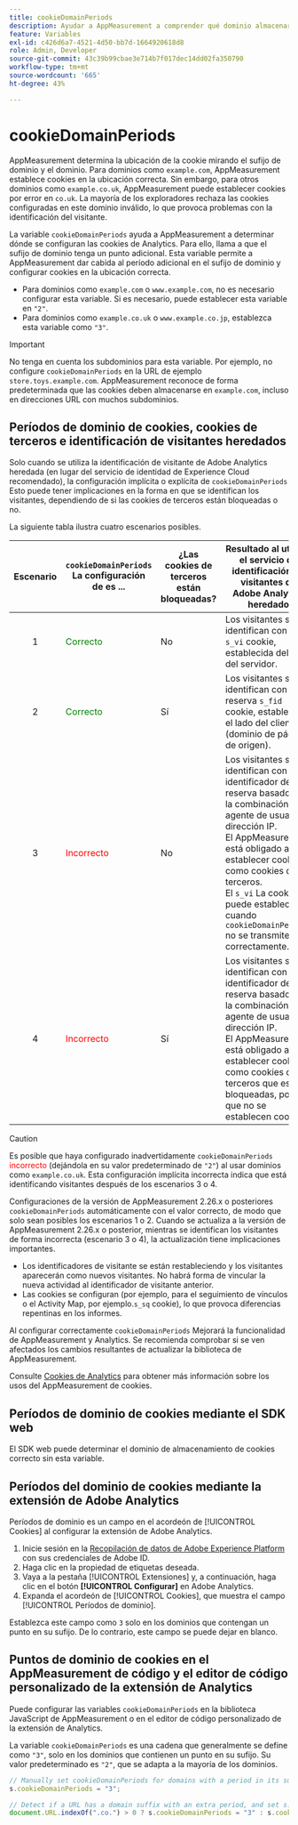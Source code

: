 ```yaml
---
title: cookieDomainPeriods
description: Ayudar a AppMeasurement a comprender qué dominio almacenará cookies si su dominio tiene un punto en su sufijo.
feature: Variables
exl-id: c426d6a7-4521-4d50-bb7d-1664920618d8
role: Admin, Developer
source-git-commit: 43c39b99cbae3e714b7f017dec14dd02fa350790
workflow-type: tm+mt
source-wordcount: '665'
ht-degree: 43%

---
```



# cookieDomainPeriods

AppMeasurement determina la ubicación de la cookie mirando el sufijo de dominio y el dominio. Para dominios como `example.com`, AppMeasurement establece cookies en la ubicación correcta. Sin embargo, para otros dominios como `example.co.uk`, AppMeasurement puede establecer cookies por error en `co.uk`. La mayoría de los exploradores rechaza las cookies configuradas en este dominio inválido, lo que provoca problemas con la identificación del visitante.

La variable `cookieDomainPeriods` ayuda a AppMeasurement a determinar dónde se configuran las cookies de Analytics. Para ello, llama a que el sufijo de dominio tenga un punto adicional. Esta variable permite a AppMeasurement dar cabida al período adicional en el sufijo de dominio y configurar cookies en la ubicación correcta.

* Para dominios como `example.com` o `www.example.com`, no es necesario configurar esta variable. Si es necesario, puede establecer esta variable en `"2"`.
* Para dominios como `example.co.uk` o `www.example.co.jp`, establezca esta variable como `"3"`.


>[!IMPORTANT]
>
>No tenga en cuenta los subdominios para esta variable. Por ejemplo, no configure `cookieDomainPeriods` en la URL de ejemplo `store.toys.example.com`. AppMeasurement reconoce de forma predeterminada que las cookies deben almacenarse en `example.com`, incluso en direcciones URL con muchos subdominios.


## Períodos de dominio de cookies, cookies de terceros e identificación de visitantes heredados

Solo cuando se utiliza la identificación de visitante de Adobe Analytics heredada (en lugar del servicio de identidad de Experience Cloud recomendado), la configuración implícita o explícita de `cookieDomainPeriods` Esto puede tener implicaciones en la forma en que se identifican los visitantes, dependiendo de si las cookies de terceros están bloqueadas o no.

La siguiente tabla ilustra cuatro escenarios posibles.

| Escenario | `cookieDomainPeriods` La configuración de es ... | ¿Las cookies de terceros están bloqueadas? | Resultado al utilizar el servicio de identificación de visitantes de Adobe Analytics heredado |
|:---:|---|---|---|
| 1 | <span style="color:green">Correcto</span> | No | Los visitantes se identifican con un `s_vi` cookie, establecida del lado del servidor. |
| 2 | <span style="color:green">Correcto</span> | Sí | Los visitantes se identifican con una reserva `s_fid` cookie, establezca el lado del cliente (dominio de página de origen). |
| 3 | <span style="color:red">Incorrecto</span> | No | Los visitantes se identifican con un identificador de reserva basado en la combinación de agente de usuario y dirección IP. <br/>El AppMeasurement está obligado a establecer cookies como cookies de terceros.<br/> El `s_vi` La cookie se puede establecer cuando `cookieDomainPeriods` no se transmite correctamente. |
| 4 | <span style="color:red">Incorrecto</span> | Sí | Los visitantes se identifican con un identificador de reserva basado en la combinación de agente de usuario y dirección IP.<br/>El AppMeasurement está obligado a establecer cookies como cookies de terceros que están bloqueadas, por lo que no se establecen cookies. |

>[!CAUTION]
>
>Es posible que haya configurado inadvertidamente `cookieDomainPeriods` <span style="color:red">incorrecto</span> (dejándola en su valor predeterminado de `"2"`) al usar dominios como `example.co.uk`. Esta configuración implícita incorrecta indica que está identificando visitantes después de los escenarios 3 o 4.
>
>Configuraciones de la versión de AppMeasurement 2.26.x o posteriores `cookieDomainPeriods` automáticamente con el valor correcto, de modo que solo sean posibles los escenarios 1 o 2. Cuando se actualiza a la versión de AppMeasurement 2.26.x o posterior, mientras se identifican los visitantes de forma incorrecta (escenario 3 o 4), la actualización tiene implicaciones importantes.
>
>* Los identificadores de visitante se están restableciendo y los visitantes aparecerán como nuevos visitantes. No habrá forma de vincular la nueva actividad al identificador de visitante anterior.
>* Las cookies se configuran (por ejemplo, para el seguimiento de vínculos o el Activity Map, por ejemplo.`s_sq` cookie), lo que provoca diferencias repentinas en los informes.
>
>Al configurar correctamente `cookieDomainPeriods` Mejorará la funcionalidad de AppMeasurement y Analytics. Se recomienda comprobar si se ven afectados los cambios resultantes de actualizar la biblioteca de AppMeasurement.
>
> Consulte [Cookies de Analytics](https://experienceleague.adobe.com/docs/core-services/interface/administration/ec-cookies/cookies-analytics.html?lang=es) para obtener más información sobre los usos del AppMeasurement de cookies.

## Períodos de dominio de cookies mediante el SDK web

El SDK web puede determinar el dominio de almacenamiento de cookies correcto sin esta variable.

## Períodos del dominio de cookies mediante la extensión de Adobe Analytics

Períodos de dominio es un campo en el acordeón de [!UICONTROL Cookies] al configurar la extensión de Adobe Analytics.

1. Inicie sesión en la [Recopilación de datos de Adobe Experience Platform](https://experience.adobe.com/data-collection) con sus credenciales de Adobe ID.
1. Haga clic en la propiedad de etiquetas deseada.
1. Vaya a la pestaña [!UICONTROL Extensiones] y, a continuación, haga clic en el botón **[!UICONTROL Configurar]** en Adobe Analytics.
1. Expanda el acordeón de [!UICONTROL Cookies], que muestra el campo [!UICONTROL Períodos de dominio].

Establezca este campo como `3` solo en los dominios que contengan un punto en su sufijo. De lo contrario, este campo se puede dejar en blanco.

## Puntos de dominio de cookies en el AppMeasurement de código y el editor de código personalizado de la extensión de Analytics

Puede configurar las variables `cookieDomainPeriods` en la biblioteca JavaScript de AppMeasurement o en el editor de código personalizado de la extensión de Analytics.

La variable `cookieDomainPeriods` es una cadena que generalmente se define como `"3"`, solo en los dominios que contienen un punto en su sufijo. Su valor predeterminado es `"2"`, que se adapta a la mayoría de los dominios.

```js
// Manually set cookieDomainPeriods for domains with a period in its suffix, such as www.example.co.uk
s.cookieDomainPeriods = "3";

// Detect if a URL has a domain suffix with an extra period, and set s.cookieDomainPeriods automatically
document.URL.indexOf(".co.") > 0 ? s.cookieDomainPeriods = "3" : s.cookieDomainPeriods = "2";
```
